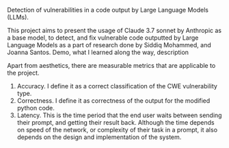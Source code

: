 Detection of vulnerabilities in a code output by Large Language Models (LLMs). 

This project aims to present the usage of Claude 3.7 sonnet by Anthropic as a base model, to detect, and fix vulnerable code outputted by Large Language Models as a part of research done by Siddiq Mohammed, and Joanna Santos. 
Demo, what I learned along the way, description

Apart from aesthetics, there are measurable metrics that are applicable to the project. 
1) Accuracy. I define it as a correct classification of the CWE vulnerability type.
2) Correctness. I define it as correctness of the output for the modified python code.
3) Latency. This is the time period that the end user waits between sending their prompt, and getting their result back. Although the time depends on speed of the network, or complexity of their task in a prompt, it also depends on the design and implementation of the system.
